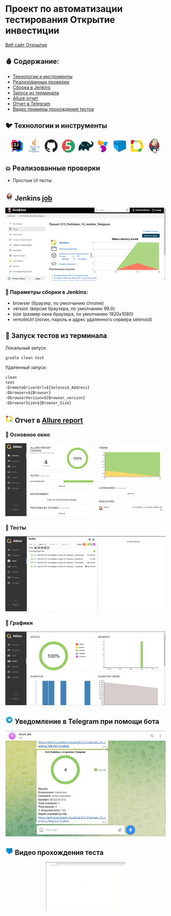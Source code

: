 # Проект по автоматизации тестирования Открытие инвестиции
<a target="_blank" href="https://open-broker.ru/invest/">Веб сайт Открытия</a>

## :drop_of_blood: Содержание:

- [Технологии и инструменты](#earth_africa-технологии-и-инструменты)
- [Реализованные проверки](#earth_africa-Реализованные-проверки)
- [Сборка в Jenkins](#earth_africa-Jenkins-job)
- [Запуск из терминала](#earth_africa-Запуск-тестов-из-терминала)
- [Allure отчет](#earth_africa-Allure-отчет)
- [Отчет в Telegram](#earth_africa-Уведомление-в-Telegram-при-помощи-бота)
- [Видео примеры прохождения тестов](#earth_africa-Примеры-видео-о-прохождении-тестов)

## :bird: Технологии и инструменты

<p align="center">
<a href="https://www.jetbrains.com/idea/"><img src="src/images/logo/Idea.svg" width="50" height="50"  alt="IDEA"/></a>
<a href="https://www.java.com/"><img src="src/images/logo/Java.svg" width="50" height="50"  alt="Java"/></a>
<a href="https://github.com/"><img src="src/images/logo/GitHub.svg" width="50" height="50"  alt="Github"/></a>
<a href="https://junit.org/junit5/"><img src="src/images/logo/Junit5.svg" width="50" height="50"  alt="JUnit 5"/></a>
<a href="https://gradle.org/"><img src="src/images/logo/Gradle.svg" width="50" height="50"  alt="Gradle"/></a>
<a href="https://selenide.org/"><img src="src/images/logo/Selenide.svg" width="50" height="50"  alt="Selenide"/></a>
<a href="https://aerokube.com/selenoid/"><img src="src/images/logo/Selenoid.svg" width="50" height="50"  alt="Selenoid"/></a>
<a href="https://github.com/allure-framework/allure2"><img src="src/images/logo/Allure.svg" width="50" height="50"  alt="Allure"/></a>
<a href="https://www.jenkins.io/"><img src="src/images/logo/Jenkins.svg" width="50" height="50"  alt="Jenkins"/></a>
</p>

## :boom: Реализованные проверки

- Простые UI тесты

## <img src="src/images/logo/Jenkins.svg" width="25" height="25"  alt="Jenkins"/></a> Jenkins <a target="_blank" href="https://jenkins.autotests.cloud/job/10_DikayaAV_unit13/"> job </a>
<p align="center">
<a href="https://jenkins.autotests.cloud/job/013_Putintsev_14_Jenkins_Telegram/"><img src="src/images/Jenkins.png" alt="Jenkins"/></a>
</p>

### :maple_leaf: Параметры сборки в Jenkins:

- browser (браузер, по умолчанию chrome)
- version (версия браузера, по умолчанию 99.0)
- size (размер окна браузера, по умолчанию 1920x1080)
- remoteUrl (логин, пароль и адрес удаленного сервера selenoid)

## :japanese_ogre: Запуск тестов из терминала

Локальный запуск:
```
gradle clean test
```

Удаленный запуск:
```
clean
test
-DremoteDriverUrl=${Selenoid_Address}
-Dbrowser=${Browser}
-DbrowserVersion=${Browser_version}
-DbrowserSize=${Browser_Size}
```

## <img src="src/images/logo/Allure.svg" width="25" height="25"  alt="Allure"/></a> Отчет в <a target="_blank" href="https://jenkins.autotests.cloud/job/013_Putintsev_14_Jenkins_Telegram/allure/">Allure report</a>

### :lady_beetle: Основное окно

<p align="center">
<img title="Allure Overview Dashboard" src="src/images/Allure.PNG">
</p>

### :cherries: Тесты

<p align="center">
<img title="Allure Tests" src="src/images/Tests.PNG">
</p>

### :cut_of_meat: Графики

<p align="center">
<img title="Allure Graphics" src="src/images/Graphs.PNG">
</p>

## <img src="src/images/logo/Telegram.svg" width="25" height="25"  alt="Allure"/></a> Уведомление в Telegram при помощи бота

<p align="center">
<img title="Allure Overview Dashboard" src="src/images/Telegram.PNG" >
</p>


## <img src="src/images/logo/Selenoid.svg" width="25" height="25"  alt="Allure"/></a> Видео прохождения теста

<p align="center">
<img title="Selenoid Video" src="src/images/Video.gif" width="250" height="153"  alt="video"> 
</p>